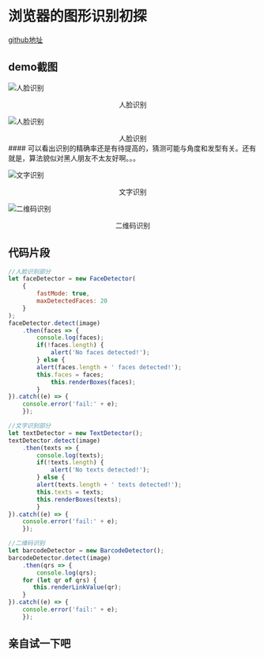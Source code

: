 # 浏览器的图形识别初探

[github地址](https://github.com/xiaotianxia/demos-2018/tree/gh-pages/image-detection)


## demo截图

![人脸识别](https://user-gold-cdn.xitu.io/2018/5/9/16343e957edc80a4?w=1354&h=737&f=gif&s=491079)
<center>人脸识别</center>

![人脸识别](https://user-gold-cdn.xitu.io/2018/5/9/16343eae5cf110db?w=1354&h=737&f=gif&s=484598)
<center>人脸识别</center>
#### 可以看出识别的精确率还是有待提高的，猜测可能与角度和发型有关。还有就是，算法貌似对黑人朋友不太友好啊。。。

![文字识别](https://user-gold-cdn.xitu.io/2018/5/9/16343ebed4826cf4?w=1354&h=737&f=gif&s=588885)
<center>文字识别</center>

![二维码识别](https://user-gold-cdn.xitu.io/2018/5/9/16343ec5a55045a3?w=1354&h=737&f=gif&s=287816)
<center>二维码识别</center>


## 代码片段

```js
//人脸识别部分
let faceDetector = new FaceDetector(
	{
		fastMode: true, 
		maxDetectedFaces: 20
	}
);
faceDetector.detect(image)
	.then(faces => {
		console.log(faces);
		if(!faces.length) { 
			alert('No faces detected!');
		} else {
		alert(faces.length + ' faces detected!');
  		this.faces = faces;
			this.renderBoxes(faces);
		}
}).catch((e) => {
	console.error('fail:' + e);
	});
```

```js
//文字识别部分
let textDetector = new TextDetector();
textDetector.detect(image)
	.then(texts => {
		console.log(texts);
		if(!texts.length) { 
			alert('No texts detected!');
		} else {
  		alert(texts.length + ' texts detected!');
  		this.texts = texts;
	    this.renderBoxes(texts); 
		}
}).catch((e) => {
	console.error('fail:' + e);
	});
```

```js
//二维码识别
let barcodeDetector = new BarcodeDetector();
barcodeDetector.detect(image)
	.then(qrs => {
		console.log(qrs);
    for (let qr of qrs) {
       this.renderLinkValue(qr); 
    }
}).catch((e) => {
	console.error('fail:' + e);
	});
```


## 亲自试一下吧

<my-iframe :src="'https://xiaotianxia.github.io/demos-2018/image-detection/dist/index.html#/face'"></my-iframe>